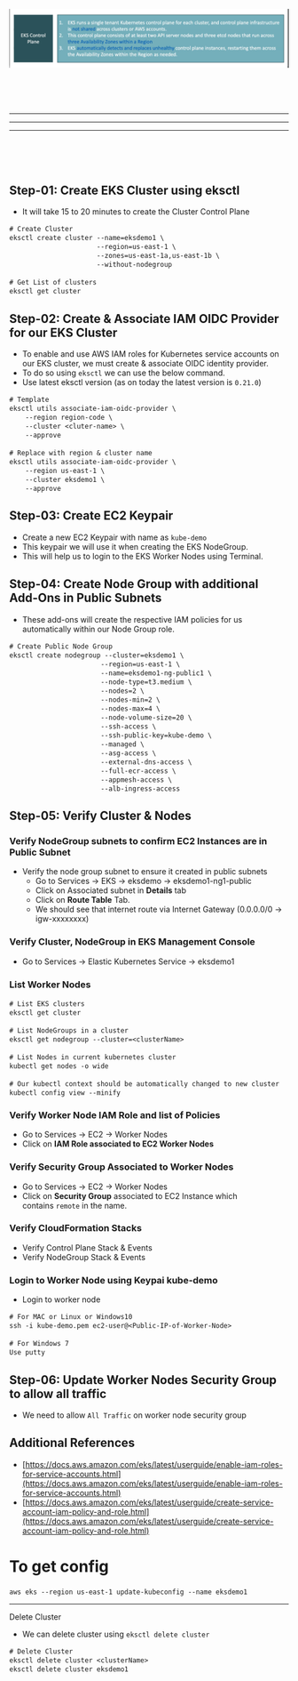 ![](Images/Pasted%20image%2020230611031946.png)

<br/>
<br/>
<br/>

---
---
---
<br/>
<br/>
<br/>




## Step-01: Create EKS Cluster using eksctl

- It will take 15 to 20 minutes to create the Cluster Control Plane

```
# Create Cluster
eksctl create cluster --name=eksdemo1 \
                      --region=us-east-1 \
                      --zones=us-east-1a,us-east-1b \
                      --without-nodegroup 

# Get List of clusters
eksctl get cluster 
```


## Step-02: Create & Associate IAM OIDC Provider for our EKS Cluster

- To enable and use AWS IAM roles for Kubernetes service accounts on our EKS cluster, we must create & associate OIDC identity provider.
- To do so using `eksctl` we can use the below command.
- Use latest eksctl version (as on today the latest version is `0.21.0`)

```
# Template
eksctl utils associate-iam-oidc-provider \
    --region region-code \
    --cluster <cluter-name> \
    --approve

# Replace with region & cluster name
eksctl utils associate-iam-oidc-provider \
    --region us-east-1 \
    --cluster eksdemo1 \
    --approve
```

## [](https://github.com/stacksimplify/aws-eks-kubernetes-masterclass/tree/master/01-EKS-Create-Cluster-using-eksctl/01-02-Create-EKSCluster-and-NodeGroups#step-03-create-ec2-keypair)Step-03: Create EC2 Keypair

- Create a new EC2 Keypair with name as `kube-demo`
- This keypair we will use it when creating the EKS NodeGroup.
- This will help us to login to the EKS Worker Nodes using Terminal.

## [](https://github.com/stacksimplify/aws-eks-kubernetes-masterclass/tree/master/01-EKS-Create-Cluster-using-eksctl/01-02-Create-EKSCluster-and-NodeGroups#step-04-create-node-group-with-additional-add-ons-in-public-subnets)Step-04: Create Node Group with additional Add-Ons in Public Subnets

- These add-ons will create the respective IAM policies for us automatically within our Node Group role.

```
# Create Public Node Group   
eksctl create nodegroup --cluster=eksdemo1 \
                       --region=us-east-1 \
                       --name=eksdemo1-ng-public1 \
                       --node-type=t3.medium \
                       --nodes=2 \
                       --nodes-min=2 \
                       --nodes-max=4 \
                       --node-volume-size=20 \
                       --ssh-access \
                       --ssh-public-key=kube-demo \
                       --managed \
                       --asg-access \
                       --external-dns-access \
                       --full-ecr-access \
                       --appmesh-access \
                       --alb-ingress-access 
```


## Step-05: Verify Cluster & Nodes

### [](https://github.com/stacksimplify/aws-eks-kubernetes-masterclass/tree/master/01-EKS-Create-Cluster-using-eksctl/01-02-Create-EKSCluster-and-NodeGroups#verify-nodegroup-subnets-to-confirm-ec2-instances-are-in-public-subnet)Verify NodeGroup subnets to confirm EC2 Instances are in Public Subnet

- Verify the node group subnet to ensure it created in public subnets
    - Go to Services -> EKS -> eksdemo -> eksdemo1-ng1-public
    - Click on Associated subnet in **Details** tab
    - Click on **Route Table** Tab.
    - We should see that internet route via Internet Gateway (0.0.0.0/0 -> igw-xxxxxxxx)

### [](https://github.com/stacksimplify/aws-eks-kubernetes-masterclass/tree/master/01-EKS-Create-Cluster-using-eksctl/01-02-Create-EKSCluster-and-NodeGroups#verify-cluster-nodegroup-in-eks-management-console)Verify Cluster, NodeGroup in EKS Management Console

- Go to Services -> Elastic Kubernetes Service -> eksdemo1

### [](https://github.com/stacksimplify/aws-eks-kubernetes-masterclass/tree/master/01-EKS-Create-Cluster-using-eksctl/01-02-Create-EKSCluster-and-NodeGroups#list-worker-nodes)List Worker Nodes

```
# List EKS clusters
eksctl get cluster

# List NodeGroups in a cluster
eksctl get nodegroup --cluster=<clusterName>

# List Nodes in current kubernetes cluster
kubectl get nodes -o wide

# Our kubectl context should be automatically changed to new cluster
kubectl config view --minify
```

### [](https://github.com/stacksimplify/aws-eks-kubernetes-masterclass/tree/master/01-EKS-Create-Cluster-using-eksctl/01-02-Create-EKSCluster-and-NodeGroups#verify-worker-node-iam-role-and-list-of-policies)Verify Worker Node IAM Role and list of Policies

- Go to Services -> EC2 -> Worker Nodes
- Click on **IAM Role associated to EC2 Worker Nodes**

### [](https://github.com/stacksimplify/aws-eks-kubernetes-masterclass/tree/master/01-EKS-Create-Cluster-using-eksctl/01-02-Create-EKSCluster-and-NodeGroups#verify-security-group-associated-to-worker-nodes)Verify Security Group Associated to Worker Nodes

- Go to Services -> EC2 -> Worker Nodes
- Click on **Security Group** associated to EC2 Instance which contains `remote` in the name.

### [](https://github.com/stacksimplify/aws-eks-kubernetes-masterclass/tree/master/01-EKS-Create-Cluster-using-eksctl/01-02-Create-EKSCluster-and-NodeGroups#verify-cloudformation-stacks)Verify CloudFormation Stacks

- Verify Control Plane Stack & Events
- Verify NodeGroup Stack & Events

### [](https://github.com/stacksimplify/aws-eks-kubernetes-masterclass/tree/master/01-EKS-Create-Cluster-using-eksctl/01-02-Create-EKSCluster-and-NodeGroups#login-to-worker-node-using-keypai-kube-demo)Login to Worker Node using Keypai kube-demo

- Login to worker node

```
# For MAC or Linux or Windows10
ssh -i kube-demo.pem ec2-user@<Public-IP-of-Worker-Node>

# For Windows 7
Use putty
```

## [](https://github.com/stacksimplify/aws-eks-kubernetes-masterclass/tree/master/01-EKS-Create-Cluster-using-eksctl/01-02-Create-EKSCluster-and-NodeGroups#step-06-update-worker-nodes-security-group-to-allow-all-traffic)Step-06: Update Worker Nodes Security Group to allow all traffic

- We need to allow `All Traffic` on worker node security group

## [](https://github.com/stacksimplify/aws-eks-kubernetes-masterclass/tree/master/01-EKS-Create-Cluster-using-eksctl/01-02-Create-EKSCluster-and-NodeGroups#additional-references)Additional References

- [https://docs.aws.amazon.com/eks/latest/userguide/enable-iam-roles-for-service-accounts.html](https://docs.aws.amazon.com/eks/latest/userguide/enable-iam-roles-for-service-accounts.html)
- [https://docs.aws.amazon.com/eks/latest/userguide/create-service-account-iam-policy-and-role.html](https://docs.aws.amazon.com/eks/latest/userguide/create-service-account-iam-policy-and-role.html)




# To get config
`aws eks --region us-east-1 update-kubeconfig --name eksdemo1`




---

Delete Cluster  
- We can delete cluster using `eksctl delete cluster`
```
# Delete Cluster
eksctl delete cluster <clusterName>
eksctl delete cluster eksdemo1